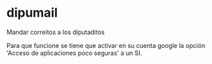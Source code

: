 # dipumail
Mandar correitos a los diputaditos


Para que funcione se tiene que activar en su cuenta google la opción 'Acceso de aplicaciones poco seguras' a un SI.
